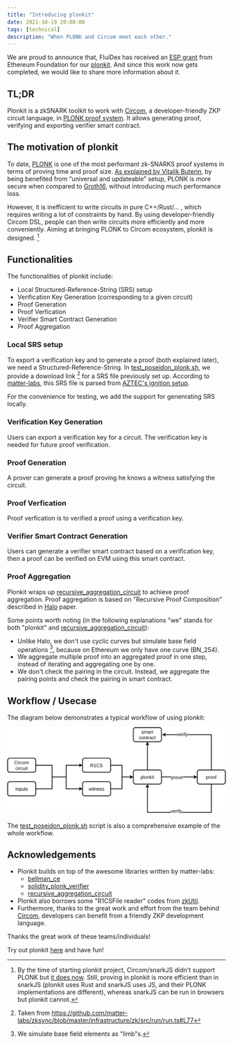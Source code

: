 ```yaml
---
title: "Introducing plonkit"
date: 2021-10-19 20:00:00
tags: [technical]
description: "When PLONK and Circom meet each other."
---
```


We are proud to announce that, FluiDex has received an [ESP grant](https://blog.ethereum.org/2021/11/04/esp-allocation-update-q2-2021/) from Ethereum Foundation for our [plonkit](https://github.com/fluidex/plonkit). And since this work now gets completed, we would like to share more information about it.

## TL;DR
Plonkit is a zkSNARK toolkit to work with [Circom](https://github.com/iden3/circom), a developer-friendly ZKP circuit language, in [PLONK proof system](https://eprint.iacr.org/2019/953.pdf). It allows generating proof, verifying and exporting verifier smart contract.

## The motivation of plonkit
To date, [PLONK](https://eprint.iacr.org/2019/953.pdf) is one of the most performant zk-SNARKS proof systems in terms of proving time and proof size. [As explained by Vitalik Buterin](https://vitalik.ca/general/2019/09/22/plonk.html), by being benefited from “universal and updateable” setup, PLONK is more secure when compared to [Groth16](https://eprint.iacr.org/2016/260.pdf), without introducing much performance loss.

However, it is inefficient to write circuits in pure C++/Rust/… , which requires writing a lot of constraints by hand. By using developer-friendly Circom DSL, people can then write circuits more efficiently and more conveniently. Aiming at bringing PLONK to Circom ecosystem, plonkit is designed. [^1]

## Functionalities
The functionalities of plonkit include:

+ Local Structured-Reference-String (SRS) setup
+ Verification Key Generation (corresponding to a given circuit)
+ Proof Generation
+ Proof Verfication
+ Verifier Smart Contract Generation
+ Proof Aggregation

### Local SRS setup

To export a verification key and to generate a proof (both explained later), we need a Structured-Reference-String. In [test\_poseidon\_plonk.sh](https://github.com/fluidex/plonkit/blob/master/test/test_poseidon_plonk.sh), we provide a download link [^2] for a SRS file previously set up. According to [matter-labs](https://github.com/matter-labs/bellman/blob/f551a55d83d2ea604b2dbfe096fd9dcfdaedb189/src/kate_commitment/mod.rs#L1090), this SRS file is parsed from [AZTEC's ignition setup](https://medium.com/aztec-protocol/aztec-announcing-our-ignition-ceremony-757850264cfe).

For the convenience for testing, we add the support for genenrating SRS locally.

### Verification Key Generation

Users can export a verification key for a circuit. The verification key is needed for future proof verification.

### Proof Generation

A prover can generate a proof proving he knows a witness satisfying the circuit.

### Proof Verfication

Proof verfication is to verified a proof using a verification key.

### Verifier Smart Contract Generation

Users can generate a verifier smart contract based on a verification key, then a proof can be verified on EVM using this smart contract.

### Proof Aggregation

Plonkit wraps up [recursive\_aggregation\_circuit](https://github.com/matter-labs/recursive_aggregation_circuit) to achieve proof aggregation. Proof aggregation is based on "Recursive Proof Composition" described in [Halo](https://eprint.iacr.org/2019/1021.pdf) paper.

Some points worth noting (in the following explanations "we" stands for both "plonkit" and [recursive\_aggregation\_circuit](https://github.com/matter-labs/recursive_aggregation_circuit)):
+ Unlike Halo, we don't use cyclic curves but simulate base field operations [^3], because on Ethereum we only have one curve (BN_254).
+ We aggregate multiple proof into an aggregated proof in one step, instead of iterating and aggregating one by one.
+ We don't check the pairing in the circuit. Instead, we aggregate the pairing points and check the pairing in smart contract.

## Workflow / Usecase
The diagram below demonstrates a typical workflow of using plonkit:

![](plonkit.png)

The [test\_poseidon\_plonk.sh](https://github.com/fluidex/plonkit/blob/master/test/test_poseidon_plonk.sh) script is also a comprehensive example of the whole workflow.

## Acknowledgements
+ Plonkit builds on top of the awesome libraries written by matter-labs:
    * [bellman_ce](https://github.com/matter-labs/bellman)
    * [solidity\_plonk\_verifier](https://github.com/matter-labs/solidity_plonk_verifier)
    * [recursive\_aggregation\_circuit](https://github.com/matter-labs/recursive_aggregation_circuit)
+ Plonkit also borrows some "R1CSFile reader" codes from [zkUtil](https://github.com/poma/zkutil).
+ Furthermore, thanks to the great work and effort from the team behind [Circom](https://github.com/iden3/circom), developers can benefit from a friendly ZKP development language.

Thanks the great work of these teams/individuals!

Try out plonkit [here](https://github.com/fluidex/plonkit) and have fun!


[^1]: By the time of starting plonkit project, Circom/snarkJS didn't support PLONK but [it does now](https://blog.iden3.io/circom-snarkjs-plonk.html). Still, proving in plonkit is more efficient than in snarkJS (plonkit uses Rust and snarkJS uses JS, and their PLONK implementations are different), whereas snarkJS can be run in browsers but plonkit cannot.
[^2]: Taken from https://github.com/matter-labs/zksync/blob/master/infrastructure/zk/src/run/run.ts#L77
[^3]: We simulate base field elements as "limb"s.
